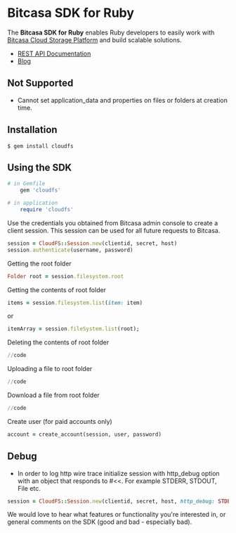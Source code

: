 # Bitcasa SDK for Ruby

The **Bitcasa SDK for Ruby** enables Ruby developers to easily work with [Bitcasa Cloud Storage Platform](https://www.bitcasa.com/) and build scalable solutions.

* [REST API Documentation](https://www.bitcasa.com/cloudfs-api-docs/)
* [Blog](http://blog.bitcasa.com/)

##	Not Supported

*	Cannot set application_data and properties on files or folders at creation time.

##	Installation

	$ gem install cloudfs

## Using the SDK

```ruby
# in Gemfile
    gem 'cloudfs'

# in application
    require 'cloudfs'
```

Use the credentials you obtained from Bitcasa admin console to create a client session. This session can be used for all future requests to Bitcasa.

```ruby
session = CloudFS::Session.new(clientid, secret, host)
session.authenticate(username, password)
```

Getting the root folder

```ruby
Folder root = session.filesystem.root
```

Getting the contents of root folder

```ruby
items = session.filesystem.list(item: item)	
```

or

```ruby
itemArray = session.fileSystem.list(root);
```

Deleting the contents of root folder

```ruby
//code
```

Uploading a file to root folder

```ruby
//code
```

Download a file from root folder

```ruby
//code
```

Create user (for paid accounts only)

```ruby
account = create_account(session, user, password)
```

##	Debug

*	In order to log http wire trace initialize session with http_debug option with an object that responds to #<<. For example STDERR, STDOUT, File etc.

```ruby
session = CloudFS::Session.new(clientid, secret, host, http_debug: STDERR)
```

We would love to hear what features or functionality you're interested in, or general comments on the SDK (good and bad - especially bad).